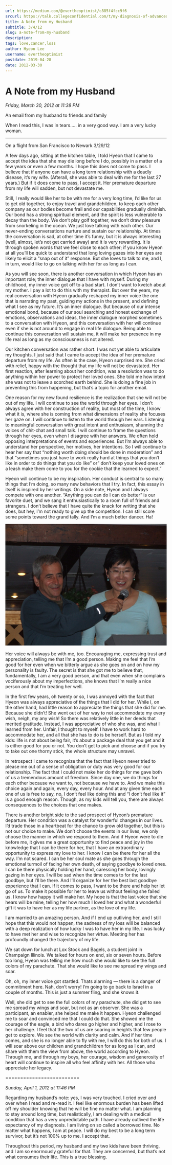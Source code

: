 ```yaml
---
url: https://medium.com/@evertheoptimist/c885f4fcc9f6
srcurl: https://talk.collegeconfidential.com/t/my-diagnosis-of-advanced-cancer-how-to-help-my-kids/1013554/1382
title: A Note from my Husband
subtitle: 3/4/12
slug: a-note-from-my-husband
description: 
tags: love,cancer,loss
author: Hyeon Lee
username: evertheoptimist
postdate: 2019-04-28
date: 2012-03-30
---
```


# A Note from my Husband

*Friday, March 30, 2012 at 11:38 PM*

An email from my husband to friends and family

When I read this, I was in tears….. in a very good way. I am a very lucky woman.

**************************

On a flight from San Francisco to Newark 3/29/12

A few days ago, sitting at the kitchen table, I told Hyeon that I came to accept the idea that she may die long before I do, possibly in a matter of a few years or even a few months. I hope this does not come to pass. I believe that if anyone can have a long term relationship with a deadly disease, it’s my wife. (Afterall, she was able to deal with me for the last 27 years.) But if it does come to pass, I accept it. Her premature departure from my life will sadden, but not devastate me.

Still, I really would like her to be with me for a very long time, I’d like for us to get old together, to enjoy travel and grandchildren, to keep each other company as our bodies become frail and our capabilities gradually diminish. Our bond has a strong spiritual element, and the spirit is less vulnerable to decay than the body. We don’t play golf together, we don’t draw pleasure from snorkeling in the ocean. We just love talking with each other. Our never-ending conversations nurture and sustain our relationship. At times the conversation is sad, at other time it’s funny, but it is always interesting (well, almost, let’s not get carried away) and it is very rewarding. It is through spoken words that we feel close to each other; if you know Hyeon at all you’ll be quick to understand that long loving gazes into her eyes are likely to elicit a “snap out of it” response. But she loves to talk to me, and I, in turn, would like to go on talking with her for as long as I can.

As you will see soon, there is another conversation in which Hyeon has an important role; the inner dialogue that I have with myself. During my childhood, my inner voice got off to a bad start. I don’t want to kvetch about my mother. I pay a lot to do this with my therapist. But over the years, my real conversation with Hyeon gradually reshaped my inner voice the one that is narrating my past, guiding my actions in the present, and defining what I see as my future. It’s an inner dialogue. But because of our intense emotional bond, because of our soul searching and honest exchange of emotions, observations and ideas, the inner dialogue morphed sometimes to a conversation with Hyeon, and this conversation with her will continue even if she is not around to engage in real life dialogue. Being able to continue this conversation will sustain me, it will make her presence in my life real as long as my consciousness is not altered.

Our kitchen conversation was rather short. I was not yet able to articulate my thoughts. I just said that I came to accept the idea of her premature departure from my life. As often is the case, Hyeon surprised me. She cried with relief, happy with the thought that my life will not be devastated. Her first reaction, after learning about her condition, was a resolution was to do anything within her power to protect her loved ones. She told me how intent she was not to leave a scorched earth behind. She is doing a fine job in preventing this from happening, but that’s a topic for another email.

One reason for my new found resilience is the realization that she will not be out of my life. I will continue to see the world through her eyes. I don’t always agree with her construction of reality, but most of the time, I know what it is, where she is coming from what dimensions of reality she focuses her gaze on. I will continue to listen to the world through her ears. Listening to meaningful conversation with great intent and enthusiasm, shunning the voices of chit-chat and small talk. I will continue to frame the questions through her eyes, even when I disagree with her answers. We often hold opposing interpretations of events and experiences. But I’m always able to understand her perspective, her motives, her intentions. So I will continue to hear her say that “nothing worth doing should be done in moderation” and that “sometimes you just have to work really hard at things that you don’t like in order to do things that you do like” or” don’t keep your loved ones on a leash make them come to you for the cookie that the learned to expect.”

Hyeon will continue to be my inspiration. Her conduct is central to so many things that I’m doing, so many new behaviors that I try. In fact, this essay in itself is inspired by her writings. On a side note, Hyeon and I always compete with one another. “Anything you can do I can do better” is our favorite duet, and we sang it enthusiastically to a room full of friends and strangers. I don’t believe that I have quite the knack for writing that she does, but hey, I’m not ready to give up the competition. I can still score some points toward the grand tally. And I’m a much better dancer. Ha!

![Singing “Anything You Can Do”](./assets/1*ZC2VMwDj4jJAsB1CyADOoA.png)

Her voice will always be with me, too. Encouraging me, expressing trust and appreciation, telling me that I’m a good person. Making me feel that I’m good for her even when we bitterly argue as she goes on and on how my personality is faulty. The secret is that she got me to believe that, fundamentally, I am a very good person, and that even when she complains vociferously about my imperfections, she knows that I’m really a nice person and that I’m treating her well.

In the first few years, oh twenty or so, I was annoyed with the fact that Hyeon was always appreciative of the things that I did for her. While I, on the other hand, had little reason to appreciate the things that she did for me. Because she didn’t! She went out of her way to not accommodate my every wish, neigh, my any wish! So there was relatively little in her deeds that merited gratitude. Instead, I was appreciative of who she was, and what I learned from her. Unfair, I thought to myself. I have to work hard to accommodate her, and all that she has to do is be herself. But as I told my kids: life is not about being fair, it’s about a package deal that you get and it is either good for you or not. You don’t get to pick and choose and if you try to take out one thorny stick, the whole structure may unravel.

In retrospect I came to recognize that the fact that Hyeon never tried to please me out of a sense of obligation or duty was very good for our relationship. The fact that I could not make her do things for me gave both of us a tremendous amount of freedom. Since day one, we do things for each other because we want to, not because we have to. And we make this choice again and again, every day, every hour. And at any given time each one of us is free to say, no, I don’t feel like doing this and “I don’t feel like it” is a good enough reason. Though, as my kids will tell you, there are always consequences to the choices that one makes.

There is another bright side to the sad prospect of Hyeon’s premature departure. Her condition was a catalyst for wonderful changes in our lives. I’d trade those in a heartbeat for the chance to grow old together, but this is not our choice to make. We don’t choose the events in our lives, we only choose the manner in which we respond to them. And if Hyeon were to die before me, it gives me a great opportunity to find peace and joy in the knowledge that I can be there for her, that I have an extraordinary opportunity to express my love to her. I know I can be there for her all the way. I’m not scared. I can be her soul mate as she goes through the emotional turmoil of facing her own death, of saying goodbye to loved ones. I can be there physically holding her hand, caressing her body, lovingly gazing in her eyes. I will be sad when the time comes to for the last goodbye, but I’ll be there. And I’ll organize for her the best last goodbye experience that I can. If it comes to pass, I want to be there and help her let go of us. To make it possible for her to leave us without feeling she failed us. I know how happy it will make her. My hope is that the last voice that she hears will be mine, telling her how much I loved her and what a wonderful gift it was to have her as my life partner, as the love of my life.

I am married to an amazing person. And if I end up outliving her, and I still hope that this would not happen, the sadness of my loss will be balanced with a deep realization of how lucky I was to have her in my life. I was lucky to have met her and wise to recognize her virtue. Meeting her has profoundly changed the trajectory of my life.

We sat down for lunch at Lox Stock and Bagels, a student joint in Champaign Illinois. We talked for hours on end, six or seven hours. Before too long, Hyeon was telling me how much she would like to see the full colors of my parachute. That she would like to see me spread my wings and soar.

Oh, oh, my inner voice got startled. Thats alarming — there is a danger of commitment here. Nah, don’t worry! I’m going to go back to Israel in a couple of months. This is just a summer fling, and she knows it.

Well, she did get to see the full colors of my parachute, she did get to see me spread my wings and soar, but not as an observer. She was a participant, an enabler, she helped me make it happen. Hyeon challenged me to soar and convinced me that I could do that. She showed me the courage of the eagle, a bird who dares go higher and higher, and I rose to her challenge. I feel that the two of us are soaring in heights that few people get to explore. We see the world with clarity and calm. And if her time comes, and she is no longer able to fly with me, I will do this for both of us. I will soar above our children and grandchildren for as long as I can, and share with them the view from above, the world according to Hyeon. Through me, and through my boys, her courage, wisdom and generosity of heart will continue to inspire all who feel affinity with her. All those who appreciate her legacy.

=========================

*Sunday, April 1, 2012 at 11:46 PM*

Regarding my husband’s note: yes, I was very touched. I cried over and over when I read and re-read it. I feel like enormous burden has been lifted off my shoulder knowing that he will be fine no matter what. I am planning to stay around long time, but realistically, I am dealing with a medical condition that has a very unpredictable path. I have already outlived the life expectancy of my diagnosis. I am living on so called a borrowed time. No matter what happens, I am at peace. I will do my best to be a long term survivor, but it’s not 100% up to me. I accept that.

Throughout this period, my husband and my two kids have been thriving, and I am so enormously grateful for that. They are concerned, but that’s not what consumes their life. This is a true blessing.
